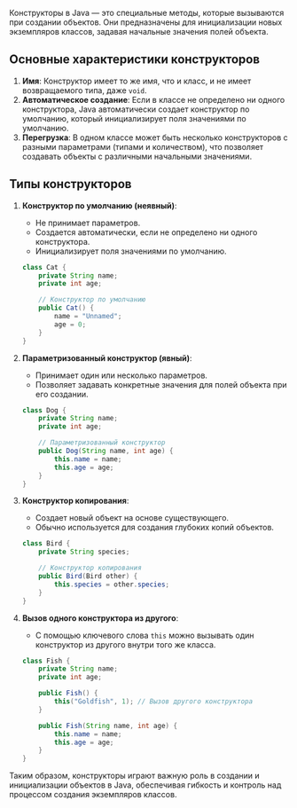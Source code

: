Конструкторы в Java — это специальные методы, которые вызываются при создании объектов. Они предназначены для инициализации новых экземпляров классов, задавая начальные значения полей объекта.

## Основные характеристики конструкторов

1. **Имя**: Конструктор имеет то же имя, что и класс, и не имеет возвращаемого типа, даже `void`.
2. **Автоматическое создание**: Если в классе не определено ни одного конструктора, Java автоматически создает конструктор по умолчанию, который инициализирует поля значениями по умолчанию.
3. **Перегрузка**: В одном классе может быть несколько конструкторов с разными параметрами (типами и количеством), что позволяет создавать объекты с различными начальными значениями.

## Типы конструкторов

1. **Конструктор по умолчанию (неявный)**:
   - Не принимает параметров.
   - Создается автоматически, если не определено ни одного конструктора.
   - Инициализирует поля значениями по умолчанию.

   ```java
   class Cat {
       private String name;
       private int age;

       // Конструктор по умолчанию
       public Cat() {
           name = "Unnamed";
           age = 0;
       }
   }
   ```

2. **Параметризованный конструктор (явный)**:
   - Принимает один или несколько параметров.
   - Позволяет задавать конкретные значения для полей объекта при его создании.

   ```java
   class Dog {
       private String name;
       private int age;

       // Параметризованный конструктор
       public Dog(String name, int age) {
           this.name = name;
           this.age = age;
       }
   }
   ```

3. **Конструктор копирования**:
   - Создает новый объект на основе существующего.
   - Обычно используется для создания глубоких копий объектов.

   ```java
   class Bird {
       private String species;

       // Конструктор копирования
       public Bird(Bird other) {
           this.species = other.species;
       }
   }
   ```

4. **Вызов одного конструктора из другого**:
   - С помощью ключевого слова `this` можно вызывать один конструктор из другого внутри того же класса.

   ```java
   class Fish {
       private String name;
       private int age;

       public Fish() {
           this("Goldfish", 1); // Вызов другого конструктора
       }

       public Fish(String name, int age) {
           this.name = name;
           this.age = age;
       }
   }
   ```

Таким образом, конструкторы играют важную роль в создании и инициализации объектов в Java, обеспечивая гибкость и контроль над процессом создания экземпляров классов.

